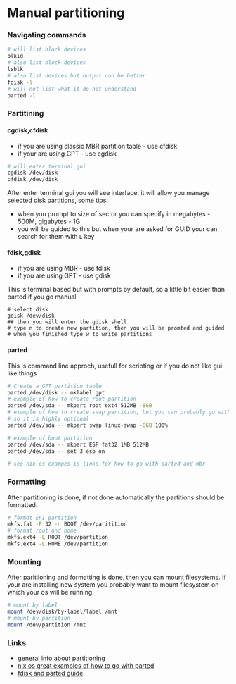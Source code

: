 # Manual partitioning

### Navigating commands

```sh
# will list block devices 
blkid
# also list block devices
lsblk
# also list devices but output can be better
fdisk -l
# will not list what it do not understand
parted -l
```

### Partitining

#### cgdisk,cfdisk

* if you are using classic MBR partition table - use cfdisk
* if your are using GPT - use cgdisk

```sh
# will enter terminal gui 
cgdisk /dev/disk
cfdisk /dev/disk
```

After enter terminal gui you will see interface, it will allow you manage selected disk partitions, some tips:
* when you prompt to size of sector you can specify in megabytes - 500M, gigabytes - 1G
* you will be guided to this but when your are asked for GUID your can search for them with `L` key

#### fdisk,gdisk

* if you are using MBR - use fdisk
* if you are using GPT - use gdisk

This is terminal based but with prompts by default, 
so a little bit easier than parted if you go manual 

```
# select disk
gdisk /dev/disk
## then you will enter the gdisk shell
# type n to create new partition, then you will be promted and guided
# when you finished type w to write partitions
```



#### parted

This is command line approch, usefull for scripting or if you do not like gui like things

```sh
# Create a GPT partition table
parted /dev/disk -- mklabel gpt
# example of how to create root partition
parted /dev/sda -- mkpart root ext4 512MB -8GB
# example of how to create swap partition, but you can probably go with swap file
# so it is highly optional
parted /dev/sda -- mkpart swap linux-swap -8GB 100%

# example of boot partition
parted /dev/sda -- mkpart ESP fat32 1MB 512MB
parted /dev/sda -- set 3 esp on

# see nix os exampes is links for how to go with parted and mbr 
```

### Formatting
After partitioning is done, if not done automatically the partitions should be formatted.
```sh
# format EFI partition
mkfs.fat -F 32 -n BOOT /dev/paritition
# format root and home
mkfs.ext4 -L ROOT /dev/partition
mkfs.ext4 -L HOME /dev/partition
```



### Mounting
After paritiioning and formatting is done, then you can mount filesystems.
If your are installing new system you probably want to mount filesystem on which your os will be running.
```sh
# mount by label
mount /dev/disk/by-label/label /mnt
# mount by partition
mount /dev/partition /mnt
```


### Links
* [general info about partitioning](https://wiki.archlinux.org/title/Partitioning)
* [nix os great examples of how to go with parted](https://nixos.org/manual/nixos/stable/#sec-installation-manual-partitioning)
* [fdisk and parted guide](https://phoenixnap.com/kb/linux-create-partition)
